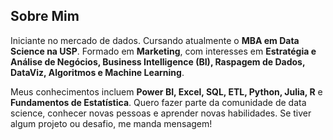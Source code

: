 ## Sobre Mim

Iniciante no mercado de dados. Cursando atualmente o **MBA em Data Science na USP**. Formado em **Marketing**, com interesses em **Estratégia e Análise de Negócios, Business Intelligence (BI), Raspagem de Dados, DataViz, Algoritmos e Machine Learning**. 

Meus conhecimentos incluem **Power BI, Excel, SQL, ETL, Python, Julia, R** e **Fundamentos de Estatística**.  Quero fazer parte da comunidade de data science, conhecer novas pessoas e aprender novas habilidades. Se tiver algum projeto ou desafio, me manda mensagem! 
